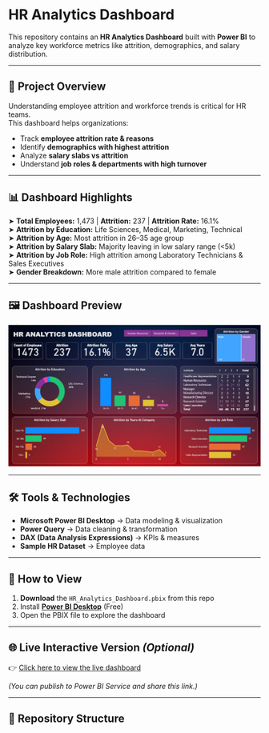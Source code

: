 
# HR Analytics Dashboard  

This repository contains an **HR Analytics Dashboard** built with **Power BI** to analyze key workforce metrics like attrition, demographics, and salary distribution.  

---

## 📖 Project Overview  

Understanding employee attrition and workforce trends is critical for HR teams.  
This dashboard helps organizations:  

- Track **employee attrition rate & reasons**  
- Identify **demographics with highest attrition**  
- Analyze **salary slabs vs attrition**  
- Understand **job roles & departments with high turnover**  

---

## 📊 Dashboard Highlights  

➤ **Total Employees:** 1,473 | **Attrition:** 237 | **Attrition Rate:** 16.1%  
➤ **Attrition by Education:** Life Sciences, Medical, Marketing, Technical  
➤ **Attrition by Age:** Most attrition in 26–35 age group  
➤ **Attrition by Salary Slab:** Majority leaving in low salary range (<5k)  
➤ **Attrition by Job Role:** High attrition among Laboratory Technicians & Sales Executives  
➤ **Gender Breakdown:** More male attrition compared to female  

---

## 🖼️ Dashboard Preview  

![Dashboard Preview](https://github.com/aditya31j/HR-Analytics-Dashboard/blob/main/HR%20Dashboard%20Screenshot.png)  

---

## 🛠️ Tools & Technologies  

- **Microsoft Power BI Desktop** → Data modeling & visualization  
- **Power Query** → Data cleaning & transformation  
- **DAX (Data Analysis Expressions)** → KPIs & measures  
- **Sample HR Dataset** → Employee data  

---

## 🚀 How to View  

1. **Download** the `HR_Analytics_Dashboard.pbix` from this repo  
2. Install **[Power BI Desktop](https://powerbi.microsoft.com/desktop/)** (Free)  
3. Open the PBIX file to explore the dashboard  

---

## 🌐 Live Interactive Version *(Optional)*  

👉 [Click here to view the live dashboard](YOUR_POWER_BI_LINK_HERE)  

*(You can publish to Power BI Service and share this link.)*  

---

## 📂 Repository Structure  

